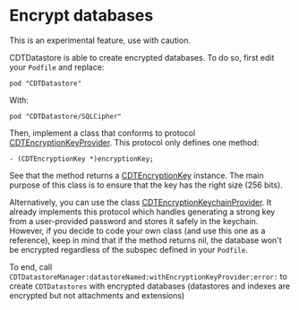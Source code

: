 # Encrypt databases

This is an experimental feature, use with caution.

CDTDatastore is able to create encrypted databases. To do so, first edit your
`Podfile` and replace:

```
pod "CDTDatastore"
```

With:

```
pod "CDTDatastore/SQLCipher"
```

Then, implement a class that conforms to protocol
[CDTEncryptionKeyProvider][CDTEncryptionKeyProvider]. This protocol only
defines one method:

```
- (CDTEncryptionKey *)encryptionKey;
```

See that the method returns a [CDTEncryptionKey][CDTEncryptionKey] instance. The
main purpose of this class is to ensure that the key has the right size
(256 bits).

Alternatively, you can use the class
[CDTEncryptionKeychainProvider][CDTEncryptionKeychainProvider]. It already
implements this protocol which handles generating a strong key from a
user-provided password and stores it safely in the keychain. However, if you
decide to code your own class (and use this one as a reference), keep in mind
that if the method returns nil, the database won't be encrypted regardless of
the subspec defined in your `Podfile`.

To end, call `CDTDatastoreManager:datastoreNamed:withEncryptionKeyProvider:error:`
to create `CDTDatastores` with encrypted databases (datastores and indexes are
encrypted but not attachments and extensions)

[CDTEncryptionKey]: ../Classes/common/Encryption/CDTEncryptionKey.h
[CDTEncryptionKeyProvider]: ../Classes/common/Encryption/CDTEncryptionKeyProvider.h
[CDTEncryptionKeychainProvider]: ../Classes/common/Encryption/Keychain/CDTEncryptionKeychainProvider.h
